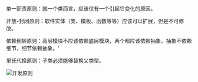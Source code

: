 单一职责原则：就一个类而言，应该仅有一个引起它变化的原因。

开放-封闭原则：软件实体（类、模板、函数等等）应该可以扩展，但是不可修改。

依赖倒转原则：高层模块不应该依赖底层模块，两个都应该依赖抽象。抽象不依赖细节，细节依赖抽象。‘

里氏代换原则：子类必须能够替换父类型。

![开发原则](https://github.com/xuxh0622/learn-designpattern/blob/master/image/cprinciple.png)